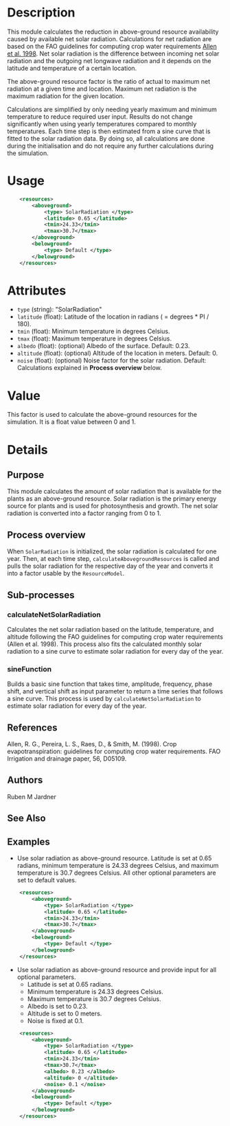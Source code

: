 # Description

This module calculates the reduction in above-ground resource availability caused by available net solar radiation. Calculations for net radiation are based on the FAO guidelines for computing crop water requirements [Allen et al. 1998](https://agris.fao.org/search/en/providers/122621/records/647231eb53aa8c896301eadc). Net solar radiation is the difference between incoming net solar radiation and the outgoing net longwave radiation and it depends on the latitude and temperature of a certain location. 

The above-ground resource factor is the ratio of actual to maximum net radiation at a given time and location. Maximum net radiation is the maximum radiation for the given location.

Calculations are simplified by only needing yearly maximum and minimum temperature to reduce required user input. Results do not change significantly when using yearly temperatures compared to monthly temperatures. Each time step is then estimated from a sine curve that is fitted to the solar radiation data. By doing so, all calculations are done during the initialisation and do not require any further calculations during the simulation.  

# Usage 

```xml
    <resources>
        <aboveground>
            <type> SolarRadiation </type>
            <latitude> 0.65 </latitude>
            <tmin>24.33</tmin>
            <tmax>30.7</tmax>
        </aboveground>
        <belowground>
            <type> Default </type>
        </belowground>
    </resources>
```

# Attributes

* `type` (string): "SolarRadiation"
* `latitude` (float): Latitude of the location in radians ( = degrees * PI / 180).
* `tmin` (float): Minimum temperature in degrees Celsius.
* `tmax` (float): Maximum temperature in degrees Celsius.
* `albedo` (float): (optional) Albedo of the surface. Default: 0.23.
* `altitude` (float): (optional) Altitude of the location in meters. Default: 0.
* `noise` (float): (optional) Noise factor for the solar radiation. Default: Calculations explained in **Process overview** below. 

# Value

This factor is used to calculate the above-ground resources for the simulation. It is a float value between 0 and 1.  

# Details 

## Purpose

This module calculates the amount of solar radiation that is available for the plants as an above-ground resource. Solar radiation is the primary energy source for plants and is used for photosynthesis and growth. The net solar radiation is converted into a factor ranging from 0 to 1.  

## Process overview

When `SolarRadiation` is initialized, the solar radiation is calculated for one year. Then, at each time step, `calculateAbovegroundResources` is called and pulls the solar radiation for the respective day of the year and converts it into a factor usable by the `ResourceModel`.  

## Sub-processes

### calculateNetSolarRadiation

Calculates the net solar radiation based on the latitude, temperature, and altitude following the FAO guidelines for computing crop water requirements (Allen et al. 1998). This process also fits the calculated monthly solar radiation to a sine curve to estimate solar radiation for every day of the year.  

### sineFunction

Builds a basic sine function that takes time, amplitude, frequency, phase shift, and vertical shift as input parameter to return a time series that follows a sine curve. This process is used by `calculateNetSolarRadiation` to estimate solar radiation for every day of the year.  


## References 

Allen, R. G., Pereira, L. S., Raes, D., & Smith, M. (1998). Crop evapotranspiration: guidelines for computing crop water requirements. FAO Irrigation and drainage paper, 56, D05109.

## Authors 

Ruben M Jardner

## See Also

## Examples 

* Use solar radiation as above-ground resource. Latitude is set at 0.65 radians, minimum temperature is 24.33 degrees Celsius, and maximum temperature is 30.7 degrees Celsius. All other optional parameters are set to default values.  

```xml
    <resources>
        <aboveground>
            <type> SolarRadiation </type>
            <latitude> 0.65 </latitude>
            <tmin>24.33</tmin>
            <tmax>30.7</tmax>
        </aboveground>
        <belowground>
            <type> Default </type>
        </belowground>
    </resources>
```

* Use solar radiation as above-ground resource and provide input for all optional parameters.
  * Latitude is set at 0.65 radians.
  * Minimum temperature is 24.33 degrees Celsius.
  * Maximum temperature is 30.7 degrees Celsius.
  * Albedo is set to 0.23.
  * Altitude is set to 0 meters.
  * Noise is fixed at 0.1.

```xml
    <resources>
        <aboveground>
            <type> SolarRadiation </type>
            <latitude> 0.65 </latitude>
            <tmin>24.33</tmin>
            <tmax>30.7</tmax>
            <albedo> 0.23 </albedo>
            <altitude> 0 </altitude>
            <noise> 0.1 </noise>
        </aboveground>
        <belowground>
            <type> Default </type>
        </belowground>
    </resources>
```
